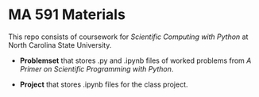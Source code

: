 # MA 591 Materials

This repo consists of coursework for *Scientific Computing with Python* at North Carolina State University.

- **Problemset** that stores .py and .ipynb files of worked problems from *A Primer on Scientific Programming with Python*.

- **Project** that stores .ipynb files for the class project.
